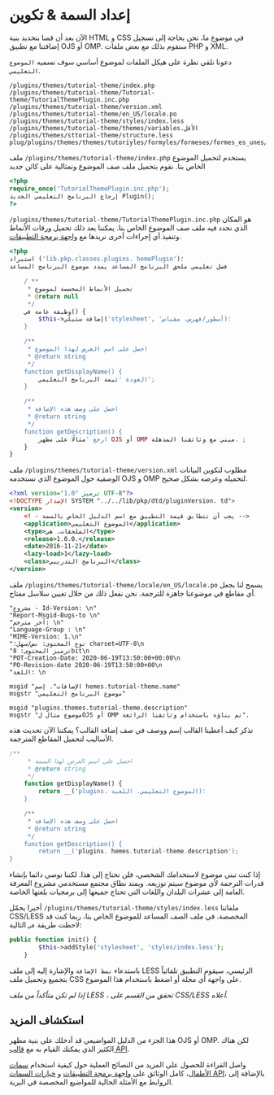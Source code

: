 # إعداد السمة & تكوين

الآن بعد أن قمنا بتحديد بنية HTML و CSS في موضوع ما، نحن بحاجة إلى تسجيل إضافتنا مع تطبيق OJS أو OMP. سنقوم بذلك مع بعض ملفات PHP و XML.

دعونا نلقي نظرة على هيكل الملفات لموضوع أساسي سوف نسميه `الموضوع التعليمي`.

```
/plugins/themes/tutorial-theme/index.php
/plugins/themes/tutorial-theme/Tutorial-theme/TutorialThemePlugin.inc.php
/plugins/themes/tutorial-theme/version.xml
/plugins/themes/tutorial-theme/en_US/locale.po
/plugins/themes/tutorial-theme/styles/index.less
/plugins/themes/tutorial-theme/themes/variables.الأقل
/plugins/themes/sttorial-theme/structure.less
plug/plugins/themes/themes/tutoriyles/formyles/formeses/formes_es_unes/themes.

```

ملف `/plugins/themes/tutorial-theme/index.php` يستخدم لتحميل الموضوع الخاص بنا. نقوم بتحميل ملف صف الموضوع ونمثالية على كائن جديد

```php
<?php
require_once('TutorialThemePlugin.inc.php');
إرجاع البرنامج التعليمي الجديد Plugin();
?>
```

`/plugins/themes/tutorial-theme/TutorialThemePlugin.inc.php` هو المكان الذي نحدد فيه ملف صف الموضوع الخاص بنا. يمكننا بعد ذلك تحميل ورقات الأنماط وتنفيذ أي إجراءات أخرى نريدها مع [واجهة برمجة التطبيقات](theme-api.md).

```php
<?php
استيراد ('lib.pkp.classes.plugins. hemePlugin')؛
فصل تعليمي ملحق البرنامج المساعد يمدد موضوع البرنامج المساعد

    / **
     * تحميل الأنماط المخصصة لموضوع
     * @return null
     */
    وظيفة عامة في() {
        $this->إضافة ستيلي('stylesheet', 'أسطور/فهرس. مقياس)؛
    }

    /**
     * احصل على اسم العرض لهذا الموضوع
     * @return string
     */
    function getDisplayName() {
        العودة 'ثيمة البرنامج التعليمي';
    }

    /**
     * احصل على وصف هذه الإضافة
     * @return string
     */
    function getDescription() {
        ارجع 'مثالًا على مظهر OJS أو OMP مبني مع وثائقنا المذهلة. ;
    }
}
```

ملف `/plugins/themes/tutorial-theme/version.xml` مطلوب لتكوين البيانات الوصفية حول الموضوع الذي نستخدمه OJS و OMP لتحميله وعرضه بشكل صحيح.

```xml
<?xml version="1.0" ترميز UTF-8"?>
<!DOCTYPE الإصدار SYSTEM "../../lib/pkp/dtd/pluginVersion. td">
<version>
    <! - يجب أن تتطابق قيمة التطبيق مع اسم الدليل الخاص بالسمة -->
    <application>الموضوع التعليمي</application>
    <type>الملحقات. هي</type>
    <release>1.0.0.</release>
    <date>2016-11-21</date>
    <lazy-load>1</lazy-load>
    <class>البرنامج التدريبي</class>
</version>
```

ملف `/plugins/themes/tutorial-theme/locale/en_US/locale.po` يسمح لنا بجعل أي مقاطع في موضوعنا جاهزة للترجمة. نحن نفعل ذلك من خلال تعيين سلاسل مفتاح.

```po
"مشروع - Id-Version: \n"
"Report-Msgid-Bugs-to \n"
"آخر مترجم: \n"
"Language-Group : \n"
"MIME-Version: 1.\n"
"نوع المحتوى: نص/سهل؛ charset=UTF-8\n
"ترميز المحتوى: 8bit\n
"POT-Creation-Date: 2020-06-19T13:50:00+00:00\n
"PO-Revision-date 2020-06-19T13:50:00+00\n
"اللغة: \n

msgid "الإضافات". إسم hemes.tutorial-theme.name"
msgstr "موضوع البرنامج التعليمي"

msgid "plugins.themes.tutorial-theme.description"
msgstr "موضوع مثال لOJS أو OMP تم بناؤه باستخدام وثائقنا الرائعة".
```

تذكر كيف أعطينا القالب إسم ووصف في صف إضافة القالب؟ يمكننا الآن تحديث هذه الأساليب لتحميل المقاطع المترجمة.

```php
/**
     * احصل على اسم العرض لهذا السمة
     * @return string
     */
    function getDisplayName() {
        return __('plugins. الموضوع التعليمي. اللعبة)؛
    }

    /**
     * احصل على وصف هذه الإضافة
     * @return string
     */
    function getDescription() {
        return __('plugins. hemes.tutorial-theme.description');
}
```

إذا كنت تبني موضوع لاستخدامك الشخصي، فلن تحتاج إلى هذا. لكننا نوصي دائما بإنشاء قدرات الترجمة لأي موضوع سيتم توزيعه. ويمتد نطاق مجتمع مستخدمي مشروع المعرفة العامة إلى عشرات البلدان واللغات التي تحتاج جميعها إلى برمجيات بلغتها الخاصة.

أخيرا يحمّل `/plugins/themes/tutorial-theme/styles/index.less` ملفاتنا CSS/LESS المخصصة. في ملف الصف المساعد للموضوع الخاص بنا، ربما كنت قد لاحظت طريقة `في` التالية:

```php
public function init() {
        $this->addStyle('stylesheet', 'styles/index.less');
    }
```

باستدعاء `نمط الإضافة` والإشارة إليه إلى ملف LESS الرئيسي، سيقوم التطبيق تلقائياً بتجميع وتحميل ملف CSS على واجهة أي مجلة أو اضغط باستخدام هذا الموضوع.

_إذا لم تكن متأكداً من ملف LESS ، تحقق من القسم على CSS/LESS أعلاه._

## استكشاف المزيد

هذا الجزء من الدليل المواضيعي قد أدخلك على بنية مظهر OJS أو OMP. لكن هناك الكثير الذي يمكنك القيام به مع [قالب API](theme-api.md).

واصل القراءة للحصول على المزيد من النصائح العملية حول كيفية استخدام [سمات الأطفال](child-themes.md)، كامل الوثائق على [واجهة برمجة التطبيقات](theme-api.md) و [خيارات السمات API](theme-options-api.md)، بالإضافة إلى الروابط مع الأمثلة الحالية للمواضيع المخصصة في البرية.

